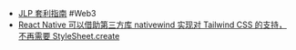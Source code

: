- [JLP 套利指南](https://x.com/zhengzhi_eth/status/1794660336165089537) #Web3
- [React Native 可以借助第三方库 nativewind 实现对 Tailwind CSS 的支持，不再需要 StyleSheet.create](https://twitter.com/dotey/status/1795216785634898095)